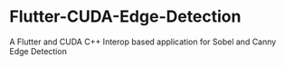 # Flutter-CUDA-Edge-Detection
A Flutter and CUDA C++ Interop based application for Sobel and Canny Edge Detection

